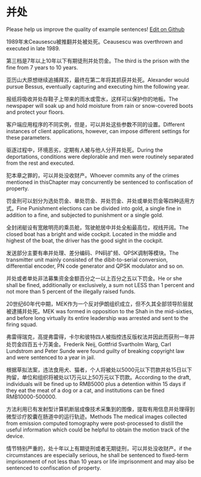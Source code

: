 # 并处

Please help us improve the quality of example sentences! [Edit on Github](https://github.com/jiyushe/jiyu-example-sentence-source/blob/main/chinese/bingchu_1.md)

<p><span class="chinese">1989年末Ceausescu被推翻并处被处死。</span><span class="english">Ceausescu was overthrown and executed in late 1989.</span></p>

<p><span class="chinese">第三档是7年以上10年以下有期徒刑并处罚金。</span><span class="english">The third is the prison with the fine from 7 years to 10 years.</span></p>

<p><span class="chinese">亚历山大原想继续追捕拜苏，最终在第二年将其抓获并处死。</span><span class="english">Alexander would pursue Bessus, eventually capturing and executing him the following year.</span></p>

<p><span class="chinese">报纸将吸收并处存鞋子上带来的雨水或雪水，这样可以保护你的地板。</span><span class="english">The newspaper will soak up and hold moisture from rain or snow-covered boots and protect your floors.</span></p>

<p><span class="chinese">客户端应用程序的不同实例，但是，可以并处这些参数不同的设置。</span><span class="english">Different instances of client applications, however, can impose different settings for these parameters.</span></p>

<p><span class="chinese">驱逐过程中，环境恶劣，定期有人被与他人分开并处死。</span><span class="english">During the deportations, conditions were deplorable and men were routinely separated from the rest and executed.</span></p>

<p><span class="chinese">犯本章之罪的，可以并处没收财产。</span><span class="english">Whoever commits any of the crimes mentioned in thisChapter may concurrently be sentenced to confiscation of property.</span></p>

<p><span class="chinese">罚金刑可以划分为选处罚金、单处罚金、并处罚金、并处或单处罚金等四种适用方式。</span><span class="english">Fine Punishment elections can be divided into gold, a single fine in addition to a fine, and subjected to punishment or a single gold.</span></p>

<p><span class="chinese">全封闭艇设有宽敞明亮的乘员舱，驾驶舱居中并处全船最高位，视线开阔。</span><span class="english">The closed boat has a bright and wide cockpit. Located in the middle and highest of the boat, the driver has the good sight in the cockpit.</span></p>

<p><span class="chinese">发送部分主要有串并处理、差分编码、PN码扩频、QPSK调制等模块。</span><span class="english">The transmitter unit mainly consisted of the dibit-to-serial conversion, differential encoder, PN code generator and QPSK modulator and so on.</span></p>

<p><span class="chinese">并处或者单处非法募集资金金额百分之一以上百分之五以下罚金。</span><span class="english">He or she shall be fined, additionally or exclusively, a sum not LESS than 1 percent and not more than 5 percent of the illegally raised funds.</span></p>

<p><span class="chinese">20世纪60年代中期，MEK作为一个反对伊朗组织成立，但不久其全部领导阶层就被逮捕并处死。</span><span class="english">MEK was formed in opposition to the Shah in the mid-sixties, and before long virtually its entire leadership was arrested and sent to the firing squad.</span></p>

<p><span class="chinese">弗雷得瑞克，高提弗雷得，卡尔和彼特四人被指控违反版权法并因此而获刑一年并处罚金四百五十万美金。</span><span class="english">Frederik Neij, Gottfrid Svartholm Warg, Carl Lundstrom and Peter Sunde were found guilty of breaking copyright law and were sentenced to a year in jail.</span></p>

<p><span class="chinese">根据草拟法案，违法食用犬、猫者，个人将被处以5000元以下罚款并处15日以下拘留，单位和组织将被处以1万元以上50万元以下罚款。</span><span class="english">According to the draft, individuals will be fined up to RMB5000 plus a detention within 15 days if they eat the meat of a dog or a cat, and institutions can be fined RMB10000-500000.</span></p>

<p><span class="chinese">方法利用已有发射型计算机断层成像技术采集到的图像，提取有用信息并处理得到微型诊疗胶囊在肠道中的运行轨迹。</span><span class="english">Methods The medical images collected from emission computed tomography were post-processed to distill the useful information which could be helpful to obtain the motion track of the device.</span></p>

<p><span class="chinese">情节特别严重的，处十年以上有期徒刑或者无期徒刑，可以并处没收财产。</span><span class="english">if the circumstances are especially serious, he shall be sentenced to fixed-term imprisonment of not less than 10 years or life imprisonment and may also be sentenced to confiscation of property.</span></p>

